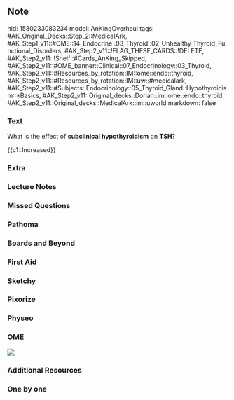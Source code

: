 ## Note
nid: 1580233083234
model: AnKingOverhaul
tags: #AK_Original_Decks::Step_2::MedicalArk, #AK_Step1_v11::#OME::14_Endocrine::03_Thyroid::02_Unhealthy_Thyroid_Functional_Disorders, #AK_Step2_v11::!FLAG_THESE_CARDS::!DELETE, #AK_Step2_v11::!Shelf::#Cards_AnKing_Skipped, #AK_Step2_v11::#OME_banner::Clinical::07_Endocrinology::03_Thyroid, #AK_Step2_v11::#Resources_by_rotation::IM::ome::endo::thyroid, #AK_Step2_v11::#Resources_by_rotation::IM::uw::#medicalark, #AK_Step2_v11::#Subjects::Endocrinology::05_Thyroid_Gland::Hypothyroidism::*Basics, #AK_Step2_v11::Original_decks::Dorian::im::ome::endo::thyroid, #AK_Step2_v11::Original_decks::MedicalArk::im::uworld
markdown: false

### Text
What is the effect of <b>subclinical hypothyroidism</b> on
<b>TSH</b>?
<div>
  {{c1::Increased}}
</div>

### Extra


### Lecture Notes


### Missed Questions


### Pathoma


### Boards and Beyond


### First Aid


### Sketchy


### Pixorize


### Physeo


### OME
<div class="ome-widget">
  <a href=
  "https://onlinemeded.org/spa/endocrinology/thyroid/acquire?ref=anki">
  <img src="_OME_AnkiFlashcards_Lesson_4.png"></a>
</div>

### Additional Resources


### One by one

